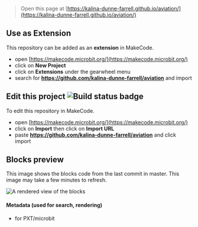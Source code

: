 
> Open this page at [https://kalina-dunne-farrell.github.io/aviation/](https://kalina-dunne-farrell.github.io/aviation/)

## Use as Extension

This repository can be added as an **extension** in MakeCode.

* open [https://makecode.microbit.org/](https://makecode.microbit.org/)
* click on **New Project**
* click on **Extensions** under the gearwheel menu
* search for **https://github.com/kalina-dunne-farrell/aviation** and import

## Edit this project ![Build status badge](https://github.com/kalina-dunne-farrell/aviation/workflows/MakeCode/badge.svg)

To edit this repository in MakeCode.

* open [https://makecode.microbit.org/](https://makecode.microbit.org/)
* click on **Import** then click on **Import URL**
* paste **https://github.com/kalina-dunne-farrell/aviation** and click import

## Blocks preview

This image shows the blocks code from the last commit in master.
This image may take a few minutes to refresh.

![A rendered view of the blocks](https://github.com/kalina-dunne-farrell/aviation/raw/master/.github/makecode/blocks.png)

#### Metadata (used for search, rendering)

* for PXT/microbit
<script src="https://makecode.com/gh-pages-embed.js"></script><script>makeCodeRender("{{ site.makecode.home_url }}", "{{ site.github.owner_name }}/{{ site.github.repository_name }}");</script>
